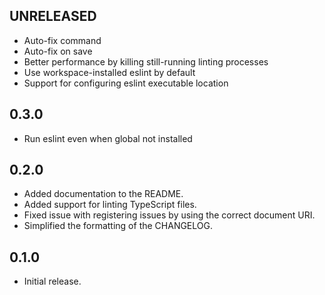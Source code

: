## UNRELEASED

- Auto-fix command
- Auto-fix on save
- Better performance by killing still-running linting processes
- Use workspace-installed eslint by default
- Support for configuring eslint executable location

## 0.3.0

- Run eslint even when global not installed

## 0.2.0

- Added documentation to the README.
- Added support for linting TypeScript files.
- Fixed issue with registering issues by using the correct document URI.
- Simplified the formatting of the CHANGELOG.

## 0.1.0

- Initial release.
